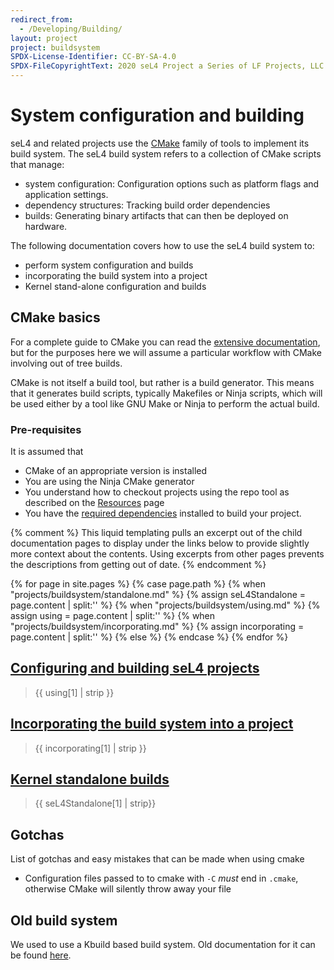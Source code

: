 ```yaml
---
redirect_from:
  - /Developing/Building/
layout: project
project: buildsystem
SPDX-License-Identifier: CC-BY-SA-4.0
SPDX-FileCopyrightText: 2020 seL4 Project a Series of LF Projects, LLC.
---
```


# System configuration and building

seL4 and related projects use the [CMake](https://cmake.org/) family of tools to implement its build system.
The seL4 build system refers to a collection of CMake scripts that manage:
- system configuration: Configuration options such as platform flags and application settings.
- dependency structures: Tracking build order dependencies
- builds: Generating binary artifacts that can then be deployed on hardware.


The following documentation covers how to use the seL4 build system to:
- perform system configuration and builds
- incorporating the build system into a project
- Kernel stand-alone configuration and builds

## CMake basics

For a complete guide to CMake you can read the [extensive documentation](https://cmake.org/cmake/help/latest/),
but for the purposes here we will assume a particular workflow with CMake involving out of tree builds.

CMake is not itself a build tool, but rather is a build generator. This means that it generates build scripts,
typically Makefiles or Ninja scripts, which will be used either by a tool like GNU Make or Ninja to perform
the actual build.

### Pre-requisites

It is assumed that

 * CMake of an appropriate version is installed
 * You are using the Ninja CMake generator
 * You understand how to checkout projects using the repo tool as described on the
   [Resources](/Resources) page
 * You have the [required dependencies](/HostDependencies) installed to build your project.


{% comment %}
This liquid templating pulls an excerpt out of the child documentation pages to display under the links below to provide slightly more context about the contents.  Using excerpts from other pages prevents the descriptions from getting out of date.
{% endcomment %}

{% for page in site.pages %}
{% case page.path %}
  {% when "projects/buildsystem/standalone.md" %}
    {% assign seL4Standalone = page.content | split:'<!--excerpt-->' %}
  {% when "projects/buildsystem/using.md" %}
    {% assign using = page.content | split:'<!--excerpt-->' %}
  {% when "projects/buildsystem/incorporating.md" %}
    {% assign incorporating = page.content | split:'<!--excerpt-->' %}
  {% else %}
{% endcase %}
{% endfor %}

## [Configuring and building seL4 projects](/Developing/Building/Using)

> {{ using[1] | strip }}

## [Incorporating the build system into a project](/Developing/Building/Incorporating)

> {{ incorporating[1] | strip }}

## [Kernel standalone builds](/Developing/Building/seL4Standalone)

> {{ seL4Standalone[1] | strip}}


## Gotchas

List of gotchas and easy mistakes that can be made when using cmake

 * Configuration files passed to to cmake with `-C` *must* end in `.cmake`, otherwise CMake will silently throw
   away your file

## Old build system

We used to use a Kbuild based build system. Old documentation for it can be found [here](/Developing/Building/OldBuildSystem/).
